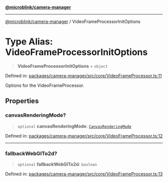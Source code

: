 [**@microblink/camera-manager**](../README.md)

---

[@microblink/camera-manager](../README.md) / VideoFrameProcessorInitOptions

# Type Alias: VideoFrameProcessorInitOptions

> **VideoFrameProcessorInitOptions** = `object`

Defined in: [packages/camera-manager/src/core/VideoFrameProcessor.ts:11](https://github.com/BlinkID/blinkid-web/blob/main/packages/camera-manager/src/core/VideoFrameProcessor.ts)

Options for the VideoFrameProcessor.

## Properties

### canvasRenderingMode?

> `optional` **canvasRenderingMode**: [`CanvasRenderingMode`](CanvasRenderingMode.md)

Defined in: [packages/camera-manager/src/core/VideoFrameProcessor.ts:12](https://github.com/BlinkID/blinkid-web/blob/main/packages/camera-manager/src/core/VideoFrameProcessor.ts)

---

### fallbackWebGlTo2d?

> `optional` **fallbackWebGlTo2d**: `boolean`

Defined in: [packages/camera-manager/src/core/VideoFrameProcessor.ts:13](https://github.com/BlinkID/blinkid-web/blob/main/packages/camera-manager/src/core/VideoFrameProcessor.ts)
